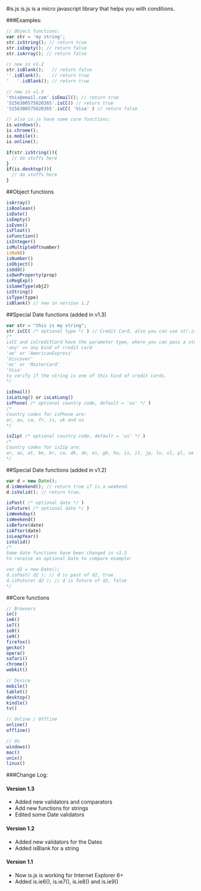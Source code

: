 #is.js
is.js is a micro javascript library that helps you with conditions.

###Examples:

```js
// Object functions:
var str = 'my string';
str.isString(); // return true
str.isEmpty(); // return false
str.isArray(); // return false

// new in v1.2
str.isBlank();   // return false
''.isBlank();    // return true
'   '.isBlank(); // return true

// new in v1.3
'this@email.com'.isEmail(); // return true
'5156300575820365'.isCC() // return true
'5156300575820365'.isCC( 'Visa' ) // return false

// also is.js have some core functions:
is.windows();
is.chrome();
is.mobile();
is.online();

if(str.isString()){
  // do stuffs here
}
if(is.desktop()){
  // do stuffs here
}
```

##Object functions
```js
isArray()
isBoolean()
isDate()
isEmpty()
isEven()
isFloat()
isFunction()
isInteger()
isMultipleOf(number)
isNaN()
isNumber()
isObject()
isOdd()
isOwnProperty(prop)
isRegExp()
isSameType(obj2)
isString()
isType(type)
isBlank() // new in version 1.2
```

##Special Date functions (added in v1.3)
```js
var str = "this is my string";
str.isCC( /* optional type */ ) // Credit Card, also you can use str.isCreditCard()
/*
isCC and isCreditCard have the parameter type, where you can pass a string:
'any' => any kind of credit card
'ae' or 'AmericanExpress'
'Discover'
'mc' or 'MasterCard'
'Visa'
to verify if the string is one of this kind of credit cards.
*/

isEmail()
isLatLng() or isLatLong()
isPhone( /* optional country code, default = 'us' */ )
/*
Country codes for isPhone are:
ar, au, ca, fr, is, uk and us
*/

isZip( /* optional country code, default = 'us' */ )
/*
Country codes for isZip are:
ar, au, at, be, br, ca, dk, de, es, gb, hu, is, it, jp, lu, nl, pl, se and us
*/
```

##Special Date functions (added in v1.2)
```js
var d = new Date();
d.isWeekend(); // return true if is a weekend.
d.isValid(); // return true.

isPast( /* optional date */ )
isFuture( /* optional date */ )
isWeekday()
isWeekend()
isBefore(date)
isAfter(date)
isLeapYear()
isValid()
/*
Some date functions have been changed in v1.3
to receive an optional Date to compare example:

var d2 = new Date();
d.isPast( d2 ); // d is past of d2, true
d.isFuture( d2 ); // d is future of d2, false
*/
```

##Core functions
```js
// Browsers
ie()
ie6()
ie7()
ie8()
ie9()
firefox()
gecko()
opera()
safari()
chrome()
webkit()

// Device
mobile()
tablet()
desktop()
kindle()
tv()

// Online / Offline
online()
offline()

// OS
windows()
mac()
unix()
linux()
```

###Change Log:
#### Version 1.3
- Added new validators and comparators
- Add new functions for strings
- Edited some Date validators

#### Version 1.2
- Added new validators for the Dates
- Added isBlank for a string

#### Version 1.1
- Now is.js is working for Internet Explorer 6+
- Added is.ie6(), is.ie7(), is.ie8() and is.ie9()